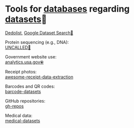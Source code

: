 
# Tools for [databases](https://trendless.tech/database/) regarding [datasets](https://notageni.us/information/)💩

[Dedolist](https://dedolist.com/),
[Google Dataset Search🧛](https://datasetsearch.research.google.com/)

Protein sequencing (e.g., DNA):  
[UNCALLED🐍](https://github.com/skovaka/UNCALLED)

Government website use:  
[analytics.usa.gov⦿](https://analytics.usa.gov/)

Receipt photos:  
[awesome-receipt-data-extraction](https://github.com/VictorAtPL/awesome-receipt-data-extraction)

Barcodes and QR codes:  
[barcode-datasets](https://github.com/BenSouchet/barcode-datasets)

GitHub repositories:  
[gh-repos](https://github.com/a2u/gh-repos)

Medical data:  
[medical-datasets](https://github.com/adalca/medical-datasets)
